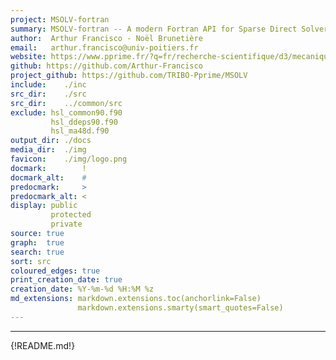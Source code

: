 ```yaml
---
project: MSOLV-fortran
summary: MSOLV-fortran -- A modern Fortran API for Sparse Direct Solvers, as part of <br/><br/> ![MUSST_img](media/MUSST_long_petit.png)
author:  Arthur Francisco - Noël Brunetière
email:   arthur.francisco@univ-poitiers.fr
website: https://www.pprime.fr/?q=fr/recherche-scientifique/d3/mecanique-des-interfaces-lubrifiees
github: https://github.com/Arthur-Francisco
project_github: https://github.com/TRIBO-Pprime/MSOLV
include:    ./inc
src_dir:    ./src
src_dir:    ../common/src
exclude: hsl_common90.f90
         hsl_ddeps90.f90
         hsl_ma48d.f90
output_dir: ./docs
media_dir:  ./img
favicon:    ./img/logo.png
docmark:        !
docmark_alt:    #
predocmark:     >
predocmark_alt: <
display: public
         protected
         private
source: true
graph:  true
search: true
sort: src
coloured_edges: true
print_creation_date: true
creation_date: %Y-%m-%d %H:%M %z
md_extensions: markdown.extensions.toc(anchorlink=False)
               markdown.extensions.smarty(smart_quotes=False)
---
```


-----------------
{!README.md!}

